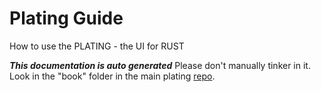# Plating Guide
How to use the PLATING - the UI for RUST


***This documentation is auto generated***
Please don't manually tinker in it. Look in the "book" folder in the main plating [repo](https://github.com/plating-rust/plating).

